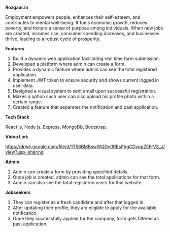 **Rozgaar.in**

Employment empowers people, enhances their self-esteem, and contributes to mental well-being. It fuels economic growth, reduces poverty, and fosters a sense of purpose among individuals. When new jobs are created, incomes rise, consumer spending increases, and businesses thrive, leading to a robust cycle of prosperity.


**Features**

1.	Build a dynamic web application facilitating real time form submission.
2.	Developed a platform where admin can create a form.
3.	Provides a dynamic feature where admin can see the total registered application.
4.	Implement JWT token to ensure security and shows current logged in user data.
5.	Designed a visual system to sent email upon successful registration.
6.	Makes a option such user can also upload his profile photo within a certain range.
7.	Created a feature that seperates the notification and past application.


**Tech Stack**

React js, Node js, Express, MongoDb, Bootstrap.


**Video Link**

https://drive.google.com/file/d/1T56BMBswWQDy0REsPhgCDvqpZEFrVS_J/view?usp=sharing


**Admin**

1.	Admin can create a form by providing specified details.
2.	Once job is created, admin can see the total applications for that form.
3.	Admin can also see the total registered users for that website.


**Jobseekers**

1.	They can register as a fresh candidate and after that logged in.
2.	After updating their profile, they are eligible to apply for the available notification.
3.	Once they successfully applied for the company, form gets filtered as past application.
